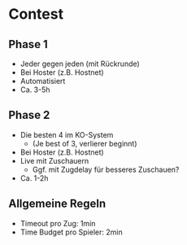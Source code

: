 Contest
=======

## Phase 1

- Jeder gegen jeden (mit Rückrunde)
- Bei Hoster (z.B. Hostnet)
- Automatisiert
- Ca. 3-5h

## Phase 2

- Die besten 4 im KO-System
  - (Je best of 3, verlierer beginnt)
- Bei Hoster (z.B. Hostnet)
- Live mit Zuschauern
  - Ggf. mit Zugdelay für besseres Zuschauen?
- Ca. 1-2h

## Allgemeine Regeln

- Timeout pro Zug: 1min
- Time Budget pro Spieler: 2min
